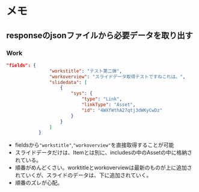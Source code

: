 # メモ
## responseのjsonファイルから必要データを取り出す
### Work
```json
"fields": {
                "workstitle": "テスト第二弾",
                "workoverview": "スライドデータ取得テストですねこれは。",
                "slidedata": [
                    {
                        "sys": {
                            "type": "Link",
                            "linkType": "Asset",
                            "id": "4WXfWthA27qtj3dWKyCwDz"
                        }
                    }
                ]
            }
```

- fieldsから`"workstitle"`,`"workoverview"`を直接取得することが可能
- スライドデータだけは、Itemとは別に、includesの中のAssetの中に格納されている。
- 順番がめんどくさい。worktitleとworkoverviewは最新のものが上に追加されていくが、スライドのデータは、下に追加されていく。
- 順番のズレが心配。
